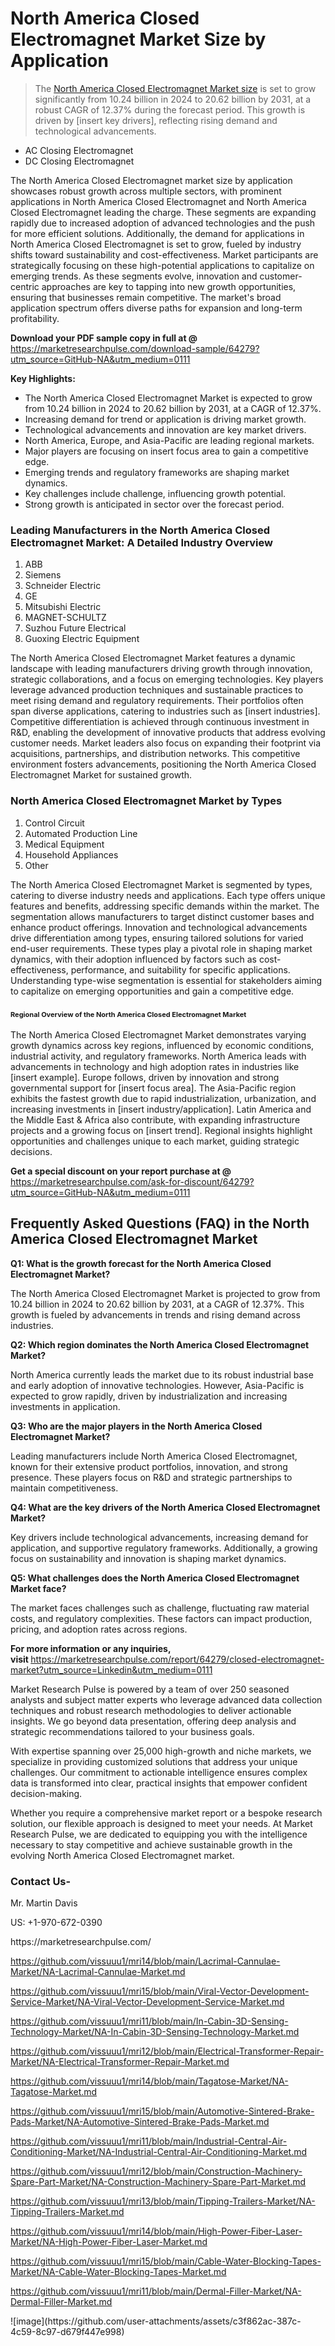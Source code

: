 <h1>North America Closed Electromagnet Market&nbsp;Size by Application</h1><blockquote><p>The <a href="https://marketresearchpulse.com/download-sample/64279?utm_source=GitHub-NA&amp;utm_medium=0111">North America Closed Electromagnet Market size</a> is set to grow significantly from 10.24 billion in 2024 to 20.62 billion by 2031, at a robust CAGR of 12.37% during the forecast period. This growth is driven by [insert key drivers], reflecting rising demand and technological advancements.</p></blockquote><ul><li>AC Closing Electromagnet<li> DC Closing Electromagnet</li></ul><p>The North America Closed Electromagnet market size by application showcases robust growth across multiple sectors, with prominent applications in North America Closed Electromagnet and North America Closed Electromagnet leading the charge. These segments are expanding rapidly due to increased adoption of advanced technologies and the push for more efficient solutions. Additionally, the demand for applications in North America Closed Electromagnet is set to grow, fueled by industry shifts toward sustainability and cost-effectiveness. Market participants are strategically focusing on these high-potential applications to capitalize on emerging trends. As these segments evolve, innovation and customer-centric approaches are key to tapping into new growth opportunities, ensuring that businesses remain competitive. The market's broad application spectrum offers diverse paths for expansion and long-term profitability.</p><p><strong>Download your PDF sample copy in full at @ </strong><a href="https://marketresearchpulse.com/download-sample/64279?utm_source=GitHub-NA&amp;utm_medium=0111">https://marketresearchpulse.com/download-sample/64279?utm_source=GitHub-NA&amp;utm_medium=0111</a></p><p><strong>Key Highlights: </strong></p><ul><li>The North America Closed Electromagnet Market is expected to grow from 10.24 billion in 2024 to 20.62 billion by 2031, at a CAGR of 12.37%.</li><li>Increasing demand for trend or application is driving market growth.</li><li>Technological advancements and innovation are key market drivers.</li><li>North America, Europe, and Asia-Pacific are leading regional markets.</li><li>Major players are focusing on insert focus area to gain a competitive edge.</li><li>Emerging trends and regulatory frameworks are shaping market dynamics.</li><li>Key challenges include challenge, influencing growth potential.</li><li>Strong growth is anticipated in sector over the forecast period.</li></ul><h3>Leading Manufacturers in the North America Closed Electromagnet Market: A Detailed Industry Overview</h3><ol><li>ABB</li><li>Siemens</li><li>Schneider Electric</li><li>GE</li><li>Mitsubishi Electric</li><li>MAGNET-SCHULTZ</li><li>Suzhou Future Electrical</li><li>Guoxing Electric Equipment</li></ol><div class="flex max-w-full flex-col flex-grow"><div class="min-h-8 text-message flex w-full flex-col items-end gap-2 whitespace-normal break-words [.text-message+&amp;]:mt-5" dir="auto" data-message-author-role="assistant" data-message-id="fd8432e4-4910-450d-b182-61b7bfb0a01f" data-message-model-slug="gpt-4o"><div class="flex w-full flex-col gap-1 empty:hidden first:pt-[3px]"><div class="markdown prose w-full break-words dark:prose-invert light"><p>The North America Closed Electromagnet Market features a dynamic landscape with leading manufacturers driving growth through innovation, strategic collaborations, and a focus on emerging technologies. Key players leverage advanced production techniques and sustainable practices to meet rising demand and regulatory requirements. Their portfolios often span diverse applications, catering to industries such as [insert industries]. Competitive differentiation is achieved through continuous investment in R&amp;D, enabling the development of innovative products that address evolving customer needs. Market leaders also focus on expanding their footprint via acquisitions, partnerships, and distribution networks. This competitive environment fosters advancements, positioning the North America Closed Electromagnet Market for sustained growth.</p></div></div></div></div><h3>North America Closed Electromagnet Market by Types</h3><ol><li>Control Circuit<li> Automated Production Line<li> Medical Equipment<li> Household Appliances<li> Other</li></ol><div class="flex max-w-full flex-col flex-grow"><div class="min-h-8 text-message flex w-full flex-col items-end gap-2 whitespace-normal break-words [.text-message+&amp;]:mt-5" dir="auto" data-message-author-role="assistant" data-message-id="084470be-0bb7-4664-bddf-5156b4f41249" data-message-model-slug="gpt-4o-mini"><div class="flex w-full flex-col gap-1 empty:hidden first:pt-[3px]"><div class="markdown prose w-full break-words dark:prose-invert light"><p>The North America Closed Electromagnet Market is segmented by types, catering to diverse industry needs and applications. Each type offers unique features and benefits, addressing specific demands within the market. The segmentation allows manufacturers to target distinct customer bases and enhance product offerings. Innovation and technological advancements drive differentiation among types, ensuring tailored solutions for varied end-user requirements. These types play a pivotal role in shaping market dynamics, with their adoption influenced by factors such as cost-effectiveness, performance, and suitability for specific applications. Understanding type-wise segmentation is essential for stakeholders aiming to capitalize on emerging opportunities and gain a competitive edge.</p></div></div></div></div><h3><span style="font-size: 11px;">Regional Overview of the North America Closed Electromagnet Market</span></h3><div class="flex max-w-full flex-col flex-grow"><div class="min-h-8 text-message flex w-full flex-col items-end gap-2 whitespace-normal break-words [.text-message+&amp;]:mt-5" dir="auto" data-message-author-role="assistant" data-message-id="e9038762-ce64-4e30-91c9-9bd413514231" data-message-model-slug="gpt-4o-mini"><div class="flex w-full flex-col gap-1 empty:hidden first:pt-[3px]"><div class="markdown prose w-full break-words dark:prose-invert light"><p>The North America Closed Electromagnet Market demonstrates varying growth dynamics across key regions, influenced by economic conditions, industrial activity, and regulatory frameworks. North America leads with advancements in technology and high adoption rates in industries like [insert example]. Europe follows, driven by innovation and strong governmental support for [insert focus area]. The Asia-Pacific region exhibits the fastest growth due to rapid industrialization, urbanization, and increasing investments in [insert industry/application]. Latin America and the Middle East &amp; Africa also contribute, with expanding infrastructure projects and a growing focus on [insert trend]. Regional insights highlight opportunities and challenges unique to each market, guiding strategic decisions.</p></div></div></div></div><p><strong>Get a special discount on your report purchase at @ </strong><a href="https://marketresearchpulse.com/ask-for-discount/64279?utm_source=GitHub-NA&amp;utm_medium=0111">https://marketresearchpulse.com/ask-for-discount/64279?utm_source=GitHub-NA&amp;utm_medium=0111</a></p><h2>Frequently Asked Questions (FAQ) in the North America Closed Electromagnet Market</h2><p><strong>Q1: What is the growth forecast for the North America Closed Electromagnet Market?</strong></p><p>The North America Closed Electromagnet Market is projected to grow from 10.24 billion in 2024 to 20.62 billion by 2031, at a CAGR of 12.37%. This growth is fueled by advancements in trends and rising demand across industries.</p><p><strong>Q2: Which region dominates the North America Closed Electromagnet Market?</strong></p><p>North America currently leads the market due to its robust industrial base and early adoption of innovative technologies. However, Asia-Pacific is expected to grow rapidly, driven by industrialization and increasing investments in application.</p><p><strong>Q3: Who are the major players in the North America Closed Electromagnet Market?</strong></p><p>Leading manufacturers include North America Closed Electromagnet, known for their extensive product portfolios, innovation, and strong presence. These players focus on R&amp;D and strategic partnerships to maintain competitiveness.</p><p><strong>Q4: What are the key drivers of the North America Closed Electromagnet Market?</strong></p><p>Key drivers include technological advancements, increasing demand for application, and supportive regulatory frameworks. Additionally, a growing focus on sustainability and innovation is shaping market dynamics.</p><p><strong>Q5: What challenges does the North America Closed Electromagnet Market face?</strong></p><p>The market faces challenges such as challenge, fluctuating raw material costs, and regulatory complexities. These factors can impact production, pricing, and adoption rates across regions.</p><p><strong>For more information or any inquiries, visit&nbsp;</strong><a href="https://marketresearchpulse.com/report/64279/closed-electromagnet-market?utm_source=Linkedin&utm_medium=0111">https://marketresearchpulse.com/report/64279/closed-electromagnet-market?utm_source=Linkedin&utm_medium=0111</a></p><p>Market Research Pulse is powered by a team of over 250 seasoned analysts and subject matter experts who leverage advanced data collection techniques and robust research methodologies to deliver actionable insights. We go beyond data presentation, offering deep analysis and strategic recommendations tailored to your business goals.</p><p>With expertise spanning over 25,000 high-growth and niche markets, we specialize in providing customized solutions that address your unique challenges. Our commitment to actionable intelligence ensures complex data is transformed into clear, practical insights that empower confident decision-making.</p><p>Whether you require a comprehensive market report or a bespoke research solution, our flexible approach is designed to meet your needs. At Market Research Pulse, we are dedicated to equipping you with the intelligence necessary to stay competitive and achieve sustainable growth in the evolving North America Closed Electromagnet market.</p><h3><strong>Contact Us-</strong></h3><p>Mr. Martin Davis</p><p>US: +1-970-672-0390</p><p>https://marketresearchpulse.com/</p><p><a href="https://github.com/vissuuu1/mri14/blob/main/Lacrimal-Cannulae-Market/NA-Lacrimal-Cannulae-Market.md">https://github.com/vissuuu1/mri14/blob/main/Lacrimal-Cannulae-Market/NA-Lacrimal-Cannulae-Market.md</a></p><p><a href="https://github.com/vissuuu1/mri15/blob/main/Viral-Vector-Development-Service-Market/NA-Viral-Vector-Development-Service-Market.md">https://github.com/vissuuu1/mri15/blob/main/Viral-Vector-Development-Service-Market/NA-Viral-Vector-Development-Service-Market.md</a></p><p><a href="https://github.com/vissuuu1/mri11/blob/main/In-Cabin-3D-Sensing-Technology-Market/NA-In-Cabin-3D-Sensing-Technology-Market.md">https://github.com/vissuuu1/mri11/blob/main/In-Cabin-3D-Sensing-Technology-Market/NA-In-Cabin-3D-Sensing-Technology-Market.md</a></p><p><a href="https://github.com/vissuuu1/mri12/blob/main/Electrical-Transformer-Repair-Market/NA-Electrical-Transformer-Repair-Market.md">https://github.com/vissuuu1/mri12/blob/main/Electrical-Transformer-Repair-Market/NA-Electrical-Transformer-Repair-Market.md</a></p><p><a href="https://github.com/vissuuu1/mri14/blob/main/Tagatose-Market/NA-Tagatose-Market.md">https://github.com/vissuuu1/mri14/blob/main/Tagatose-Market/NA-Tagatose-Market.md</a></p><p><a href="https://github.com/vissuuu1/mri15/blob/main/Automotive-Sintered-Brake-Pads-Market/NA-Automotive-Sintered-Brake-Pads-Market.md">https://github.com/vissuuu1/mri15/blob/main/Automotive-Sintered-Brake-Pads-Market/NA-Automotive-Sintered-Brake-Pads-Market.md</a></p><p><a href="https://github.com/vissuuu1/mri11/blob/main/Industrial-Central-Air-Conditioning-Market/NA-Industrial-Central-Air-Conditioning-Market.md">https://github.com/vissuuu1/mri11/blob/main/Industrial-Central-Air-Conditioning-Market/NA-Industrial-Central-Air-Conditioning-Market.md</a></p><p><a href="https://github.com/vissuuu1/mri12/blob/main/Construction-Machinery-Spare-Part-Market/NA-Construction-Machinery-Spare-Part-Market.md">https://github.com/vissuuu1/mri12/blob/main/Construction-Machinery-Spare-Part-Market/NA-Construction-Machinery-Spare-Part-Market.md</a></p><p><a href="https://github.com/vissuuu1/mri13/blob/main/Tipping-Trailers-Market/NA-Tipping-Trailers-Market.md">https://github.com/vissuuu1/mri13/blob/main/Tipping-Trailers-Market/NA-Tipping-Trailers-Market.md</a></p><p><a href="https://github.com/vissuuu1/mri14/blob/main/High-Power-Fiber-Laser-Market/NA-High-Power-Fiber-Laser-Market.md">https://github.com/vissuuu1/mri14/blob/main/High-Power-Fiber-Laser-Market/NA-High-Power-Fiber-Laser-Market.md</a></p><p><a href="https://github.com/vissuuu1/mri15/blob/main/Cable-Water-Blocking-Tapes-Market/NA-Cable-Water-Blocking-Tapes-Market.md">https://github.com/vissuuu1/mri15/blob/main/Cable-Water-Blocking-Tapes-Market/NA-Cable-Water-Blocking-Tapes-Market.md</a></p><p><a href="https://github.com/vissuuu1/mri11/blob/main/Dermal-Filler-Market/NA-Dermal-Filler-Market.md">https://github.com/vissuuu1/mri11/blob/main/Dermal-Filler-Market/NA-Dermal-Filler-Market.md</a></p>
![image](https://github.com/user-attachments/assets/c3f862ac-387c-4c59-8c97-d679f447e998)
